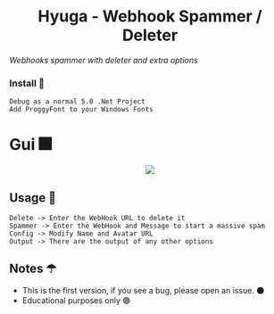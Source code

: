 <h1 align="center"> Hyuga - Webhook Spammer / Deleter </h1
  
_Webhooks spammer with deleter and extra options_
  
### Install 💜
```
Debug as a normal 5.0 .Net Project
Add ProggyFont to your Windows Fonts
```

# Gui 🎆
  <p align=center>
      <image src="https://cdn.discordapp.com/attachments/853496853160001576/855097728626851850/unknown.png"> 
  <p/>

  
## Usage 🌙
```
Delete -> Enter the WebHook URL to delete it
Spammer -> Enter the WebHook and Message to start a massive spam
Config -> Modify Name and Avatar URL
Output -> There are the output of any other options
```
  
## Notes ☂
* This is the first version, if you see a bug, please open an issue. 🌑 
* Educational purposes only 🟣
 
